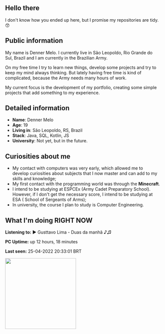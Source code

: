 ## Hello there

I don't know how you ended up here, but I promise my repositories are tidy. 😙

## Public information

My name is Denner Melo. I currently live in São Leopoldo, Rio Grande do Sul, Brazil and I am currently in the Brazilian Army.

On my free time I try to learn new things, develop some projects and try to keep my mind always thinking. But lately having free time is kind of complicated, because the Army needs many hours of work.

My current focus is the development of my portfolio, creating some simple projects that add something to my experience.

## Detailed information

* **Name**: Denner Melo
* **Age**: 19
* **Living in**: São Leopoldo, RS, Brazil
* **Stack**: Java, SQL, Kotlin, JS
* **University**: Not yet, but in the future.

## Curiosities about me

* My contact with computers was very early, which allowed me to develop curiosities about subjects that I now master and can add to my skills and knowledge;
* My first contact with the programming world was through the **Minecraft**.
* I intend to be studying at ESPCEx (Army Cadet Preparatory School). However, if I don't get the necessary score, I intend to be studying at ESA (
School of Sergeants of Arms);
* In university, the course I plan to study is Computer Engineering.

## What I'm doing RIGHT NOW

**Listening to:** ► Gusttavo Lima - Duas da manhã ♪♫

**PC Uptime:** up 12 hours, 18 minutes

**Last seen:** 25-04-2022 20:33:01 BRT

<a href="https://www.speedtest.net/result/14878226236"><img src="https://www.speedtest.net/result/14878226236.png" height=230/></a>
